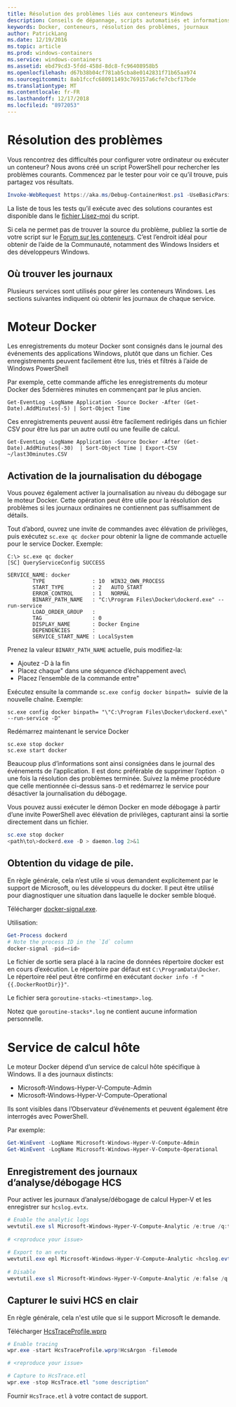 ```yaml
---
title: Résolution des problèmes liés aux conteneurs Windows
description: Conseils de dépannage, scripts automatisés et informations de journal pour les conteneurs Windows et Docker
keywords: Docker, conteneurs, résolution des problèmes, journaux
author: PatrickLang
ms.date: 12/19/2016
ms.topic: article
ms.prod: windows-containers
ms.service: windows-containers
ms.assetid: ebd79cd3-5fdd-458d-8dc8-fc96408958b5
ms.openlocfilehash: d67b38b04cf781ab5cba8e0142831f71b65aa974
ms.sourcegitcommit: 8ab1fccfc680911493c769157a6cfe7cbcf17bde
ms.translationtype: MT
ms.contentlocale: fr-FR
ms.lasthandoff: 12/17/2018
ms.locfileid: "8972053"
---
```

# <a name="troubleshooting"></a>Résolution des problèmes

Vous rencontrez des difficultés pour configurer votre ordinateur ou exécuter un conteneur? Nous avons créé un script PowerShell pour rechercher les problèmes courants. Commencez par le tester pour voir ce qu’il trouve, puis partagez vos résultats.

```PowerShell
Invoke-WebRequest https://aka.ms/Debug-ContainerHost.ps1 -UseBasicParsing | Invoke-Expression
```
La liste de tous les tests qu’il exécute avec des solutions courantes est disponible dans le [fichier Lisez-moi](https://github.com/Microsoft/Virtualization-Documentation/blob/live/windows-server-container-tools/Debug-ContainerHost/README.md) du script.

Si cela ne permet pas de trouver la source du problème, publiez la sortie de votre script sur le [Forum sur les conteneurs](https://social.msdn.microsoft.com/Forums/en-US/home?forum=windowscontainers). C’est l’endroit idéal pour obtenir de l’aide de la Communauté, notamment des Windows Insiders et des développeurs Windows.


## <a name="finding-logs"></a>Où trouver les journaux
Plusieurs services sont utilisés pour gérer les conteneurs Windows. Les sections suivantes indiquent où obtenir les journaux de chaque service.

# <a name="docker-engine"></a>Moteur Docker
Les enregistrements du moteur Docker sont consignés dans le journal des événements des applications Windows, plutôt que dans un fichier. Ces enregistrements peuvent facilement être lus, triés et filtrés à l’aide de Windows PowerShell

Par exemple, cette commande affiche les enregistrements du moteur Docker des 5dernières minutes en commençant par le plus ancien.

```
Get-EventLog -LogName Application -Source Docker -After (Get-Date).AddMinutes(-5) | Sort-Object Time 
```

Ces enregistrements peuvent aussi être facilement redirigés dans un fichier CSV pour être lus par un autre outil ou une feuille de calcul.

```
Get-EventLog -LogName Application -Source Docker -After (Get-Date).AddMinutes(-30)  | Sort-Object Time | Export-CSV ~/last30minutes.CSV
```

## <a name="enabling-debug-logging"></a>Activation de la journalisation du débogage
Vous pouvez également activer la journalisation au niveau du débogage sur le moteur Docker. Cette opération peut être utile pour la résolution des problèmes si les journaux ordinaires ne contiennent pas suffisamment de détails.

Tout d’abord, ouvrez une invite de commandes avec élévation de privilèges, puis exécutez `sc.exe qc docker` pour obtenir la ligne de commande actuelle pour le service Docker.
Exemple:
```
C:\> sc.exe qc docker
[SC] QueryServiceConfig SUCCESS

SERVICE_NAME: docker
        TYPE               : 10  WIN32_OWN_PROCESS
        START_TYPE         : 2   AUTO_START
        ERROR_CONTROL      : 1   NORMAL
        BINARY_PATH_NAME   : "C:\Program Files\Docker\dockerd.exe" --run-service
        LOAD_ORDER_GROUP   :
        TAG                : 0
        DISPLAY_NAME       : Docker Engine
        DEPENDENCIES       :
        SERVICE_START_NAME : LocalSystem
```

Prenez la valeur `BINARY_PATH_NAME` actuelle, puis modifiez-la:
- Ajoutez -D à la fin
- Placez chaque" dans une séquence d’échappement avec\
- Placez l’ensemble de la commande entre"

Exécutez ensuite la commande `sc.exe config docker binpath= ` suivie de la nouvelle chaîne. Exemple: 
```
sc.exe config docker binpath= "\"C:\Program Files\Docker\dockerd.exe\" --run-service -D"
```


Redémarrez maintenant le service Docker
```
sc.exe stop docker
sc.exe start docker
```

Beaucoup plus d’informations sont ainsi consignées dans le journal des événements de l’application. Il est donc préférable de supprimer l’option `-D` une fois la résolution des problèmes terminée. Suivez la même procédure que celle mentionnée ci-dessus sans`-D` et redémarrez le service pour désactiver la journalisation du débogage.

Vous pouvez aussi exécuter le démon Docker en mode débogage à partir d’une invite PowerShell avec élévation de privilèges, capturant ainsi la sortie directement dans un fichier.
```PowerShell
sc.exe stop docker
<path\to\>dockerd.exe -D > daemon.log 2>&1
```

## <a name="obtaining-stack-dump"></a>Obtention du vidage de pile.

En règle générale, cela n’est utile si vous demandent explicitement par le support de Microsoft, ou les développeurs du docker. Il peut être utilisé pour diagnostiquer une situation dans laquelle le docker semble bloqué. 

Télécharger [docker-signal.exe](https://github.com/jhowardmsft/docker-signal).

Utilisation:
```PowerShell
Get-Process dockerd
# Note the process ID in the `Id` column
docker-signal -pid=<id>
```

Le fichier de sortie sera placé à la racine de données répertoire docker est en cours d’exécution. Le répertoire par défaut est `C:\ProgramData\Docker`. Le répertoire réel peut être confirmé en exécutant `docker info -f "{{.DockerRootDir}}"`.

Le fichier sera `goroutine-stacks-<timestamp>.log`.

Notez que `goroutine-stacks*.log` ne contient aucune information personnelle.


# <a name="host-compute-service"></a>Service de calcul hôte
Le moteur Docker dépend d’un service de calcul hôte spécifique à Windows. Il a des journaux distincts: 
- Microsoft-Windows-Hyper-V-Compute-Admin
- Microsoft-Windows-Hyper-V-Compute-Operational

Ils sont visibles dans l’Observateur d’événements et peuvent également être interrogés avec PowerShell.

Par exemple:
```PowerShell
Get-WinEvent -LogName Microsoft-Windows-Hyper-V-Compute-Admin
Get-WinEvent -LogName Microsoft-Windows-Hyper-V-Compute-Operational 
```

## <a name="capturing-hcs-analyticdebug-logs"></a>Enregistrement des journaux d’analyse/débogage HCS

Pour activer les journaux d’analyse/débogage de calcul Hyper-V et les enregistrer sur `hcslog.evtx`.

```PowerShell
# Enable the analytic logs
wevtutil.exe sl Microsoft-Windows-Hyper-V-Compute-Analytic /e:true /q:true
     
# <reproduce your issue>
     
# Export to an evtx
wevtutil.exe epl Microsoft-Windows-Hyper-V-Compute-Analytic <hcslog.evtx>
     
# Disable
wevtutil.exe sl Microsoft-Windows-Hyper-V-Compute-Analytic /e:false /q:true
```

## <a name="capturing-hcs-verbose-tracing"></a>Capturer le suivi HCS en clair

En règle générale, cela n'est utile que si le support Microsoft le demande. 

Télécharger [HcsTraceProfile.wprp](https://gist.github.com/jhowardmsft/71b37956df0b4248087c3849b97d8a71)

```PowerShell
# Enable tracing
wpr.exe -start HcsTraceProfile.wprp!HcsArgon -filemode

# <reproduce your issue>

# Capture to HcsTrace.etl
wpr.exe -stop HcsTrace.etl "some description"
```

Fournir `HcsTrace.etl` à votre contact de support.
